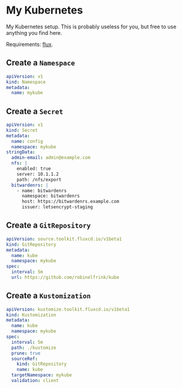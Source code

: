 # My Kubernetes

My Kubernetes setup. This is probably useless for you, but free to use
anything you find here.

Requirements: [flux](https://toolkit.fluxcd.io/).

## Create a `Namespace`

```yaml
apiVersion: v1
kind: Namespace
metadata:
  name: mykube
```

## Create a `Secret`

```yaml
apiVersion: v1
kind: Secret
metadata:
  name: config
  namespace: mykube
stringData:
  admin-email: admin@example.com
  nfs: |
    enabled: true
    server: 10.1.1.2
    path: /nfs/export
  bitwardenrs: |
    - name: bitwardenrs
      namespace: bitwardenrs
      host: https://bitwardenrs.example.com
      issuer: letsencrypt-staging
```

## Create a `GitRepository`

```yaml
apiVersion: source.toolkit.fluxcd.io/v1beta1
kind: GitRepository
metadata:
  name: kube
  namespace: mykube
spec:
  interval: 5m
  url: https://github.com/robinelfrink/kube
```

## Create a `Kustomization`

```yaml
apiVersion: kustomize.toolkit.fluxcd.io/v1beta1
kind: Kustomization
metadata:
  name: kube
  namespace: mykube
spec:
  interval: 5m
  path: ./kustomize
  prune: true
  sourceRef:
    kind: GitRepository
    name: kube
  targetNamespace: mykube
  validation: client
```
